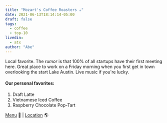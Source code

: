 ```yaml
---
title: "Mozart's Coffee Roasters ☕️"
date: 2021-06-13T18:14:14-05:00
draft: false
tags:
  - coffee
  - top-10
livedin:
  - atx
author: "Abe"
---
```


Local favorite. The *rumor* is that 100% of all startups have their first meeting here. Great place to work on a Friday morning when you first get in town overlooking the start Lake Austin. Live music if you're lucky.

#### Our personal favorites:

1. Draft Latte
2. Vietnamese Iced Coffee
3. Raspberry Chocolate Pop-Tart

[Menu](https://mozartscoffee.com/pages/mozartsmenu) 📖  |  [Location](https://goo.gl/maps/vrGxPaPKDEFL2qSt6) 🌎
